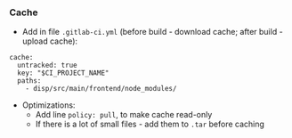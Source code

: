 ### Cache
* Add in file `.gitlab-ci.yml` (before build - download cache; after build - upload cache):
```
cache:
  untracked: true
  key: "$CI_PROJECT_NAME"
  paths:
    - disp/src/main/frontend/node_modules/
```
* Optimizations:
    * Add line `policy: pull`, to make cache read-only
    * If there is a lot of small files - add them to `.tar` before caching

